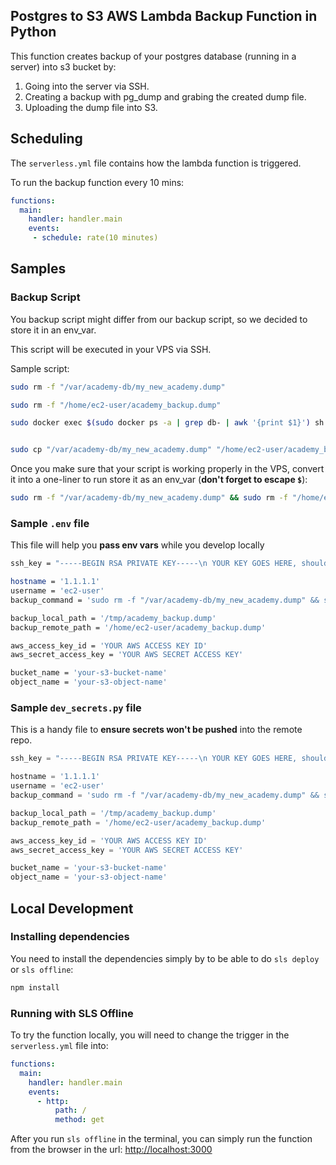 ## Postgres to S3 AWS Lambda Backup Function in Python

This function creates backup of your postgres database (running in a server) into s3 bucket by:

1. Going into the server via SSH.
2. Creating a backup with pg_dump and grabing the created dump file.
3. Uploading the dump file into S3.

## Scheduling

The `serverless.yml` file contains how the lambda function is triggered.

To run the backup function every 10 mins:

```yml
functions:
  main:
    handler: handler.main
    events:
     - schedule: rate(10 minutes)
```

## Samples

### Backup Script

You backup script might differ from our backup script, so we decided to store it in an env_var.

This script will be executed in your VPS via SSH.

Sample script:

```bash
sudo rm -f "/var/academy-db/my_new_academy.dump"

sudo rm -f "/home/ec2-user/academy_backup.dump"

sudo docker exec $(sudo docker ps -a | grep db- | awk '{print $1}') sh -c "pg_dump -U db_user -Fc db_table > /var/lib/postgresql/data/my_new_academy.dump"


sudo cp "/var/academy-db/my_new_academy.dump" "/home/ec2-user/academy_backup.dump"
```

Once you make sure that your script is working properly in the VPS, convert it into a one-liner to run store it as an env_var (**don't forget to escape `$`**):

```bash
sudo rm -f "/var/academy-db/my_new_academy.dump" && sudo rm -f "/home/ec2-user/academy_backup.dump" && sudo docker exec $(sudo docker ps -a | grep db- | awk '{print \$1}') sh -c "db_user -U db_table -Fc academy_db > /var/lib/postgresql/data/my_new_academy.dump" && sudo cp "/var/academy-db/my_new_academy.dump" "/home/ec2-user/academy_backup.dump"
```

### Sample `.env` file

This file will help you **pass env vars** while you develop locally

```bash
ssh_key = "-----BEGIN RSA PRIVATE KEY-----\n YOUR KEY GOES HERE, should be one liner seperated by \n     \n-----END RSA PRIVATE KEY-----"

hostname = '1.1.1.1'
username = 'ec2-user'
backup_command = 'sudo rm -f "/var/academy-db/my_new_academy.dump" && sudo rm -f "/home/ec2-user/academy_backup.dump" && sudo docker exec $(sudo docker ps -a | grep db- | awk '{print \$1}') sh -c "pg_dump -U db_user -Fc db_table > /var/lib/postgresql/data/my_new_academy.dump" && sudo cp "/var/academy-db/my_new_academy.dump" "/home/ec2-user/academy_backup.dump"'

backup_local_path = '/tmp/academy_backup.dump'
backup_remote_path = '/home/ec2-user/academy_backup.dump'

aws_access_key_id = 'YOUR AWS ACCESS KEY ID'
aws_secret_access_key = 'YOUR AWS SECRET ACCESS KEY'

bucket_name = 'your-s3-bucket-name'
object_name = 'your-s3-object-name'
```

### Sample `dev_secrets.py` file

This is a handy file to **ensure secrets won't be pushed** into the remote repo.

```python
ssh_key = "-----BEGIN RSA PRIVATE KEY-----\n YOUR KEY GOES HERE, should be one liner seperated by \n     \n-----END RSA PRIVATE KEY-----"

hostname = '1.1.1.1'
username = 'ec2-user'
backup_command = 'sudo rm -f "/var/academy-db/my_new_academy.dump" && sudo rm -f "/home/ec2-user/academy_backup.dump" && sudo docker exec $(sudo docker ps -a | grep db- | awk \'{print $1}\') sh -c "pg_dump -U db_user -Fc db_table > /var/lib/postgresql/data/my_new_academy.dump" && sudo cp "/var/academy-db/my_new_academy.dump" "/home/ec2-user/academy_backup.dump"'

backup_local_path = '/tmp/academy_backup.dump'
backup_remote_path = '/home/ec2-user/academy_backup.dump'

aws_access_key_id = 'YOUR AWS ACCESS KEY ID'
aws_secret_access_key = 'YOUR AWS SECRET ACCESS KEY'

bucket_name = 'your-s3-bucket-name'
object_name = 'your-s3-object-name'
```

## Local Development



### Installing dependencies

You need to install the dependencies simply by to be able to do `sls deploy` or `sls offline`:

```bash
npm install
```

### Running with SLS Offline

To try the function locally, you will need to change the trigger in the `serverless.yml` file into:

```yml
functions:
  main:
    handler: handler.main
    events:
      - http:
          path: /
          method: get
```

After you run `sls offline` in the terminal, you can simply run the function from the browser in the url: [http://localhost:3000](http://localhost:3000)